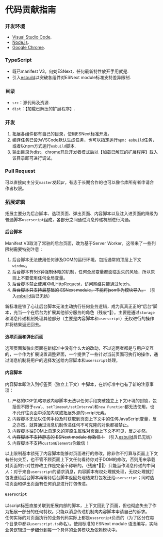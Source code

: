 # 代码贡献指南
### 开发环境
- [Visual Studio Code](https://code.visualstudio.com/).
- [Node.js](https://nodejs.org/).
- [Google Chrome](https://www.google.com/chrome/).

### TypeScript
- 既已manifest V3，何妨ESNext，任何最新特性放开手用就是.
- 引入[esbuild](https://esbuild.github.io/)以突破各组件对ESNext module标准支持差异限制.

### 目录
- `src`：源代码及资源.
- `dist`：【加载已解压的扩展程序】.

### 开发
1. 拓展各组件都有自己的目录，使用ESNext标准开发。
2. 编译任务已设为VSCode默认生成任务，也可以指定运行`npm: esbuild`任务，或者以npm方式运行`esbuild`脚本.
3. 输出目录为dist，chrome开启开发者模式后以【加载已解压的扩展程序】载入该目录即可进行调试。

### Pull Request
可以直接向主分支`master`发起pr，有志于长期合作的也可以像仓库所有者申请合作者权限。

### 拓展逻辑
拓展主要分为后台脚本、选项页面、弹出页面、内容脚本以及注入进页面的降级为普通脚本`userscript`组成，各部分之间通过消息传递机制进行沟通。
#### 后台脚本
Manifest V3取消了常驻的后台页面，改为基于Server Worker，这带来了一些列限制需要特别注意：
   1. 后台脚本无法使用任何涉及DOM的运行环境，包括通常的顶层上下文`window`。
   2. 后台脚本有5分钟强制休眠的机制，任何全局变量都面临丢失的风险，所以原则上不要使用任何全局变量。
   3. 后台脚本禁止使用XMLHttpRequest，访问网络只能通过fetch。
   4. ~~后台脚本只支持最基础的 ESNext module，不能将json作为模块导入。~~ （引入[esbuild](https://esbuild.github.io)后已无妨）

新标准是铁了心让后台脚本无法主动执行任何业务逻辑，成为真真正正的“后台”脚本，充当一个在后台为扩展其他部分服务的角色（残废*🤣）。主要是通过`storage`和消息传递机制处理其他部分（主要是内容脚本和`userscript`）无权进行的操作并将结果返还回去。
#### 选项页面和弹出页面
选项页面和弹出页面在新标准中没有什么大的改动，不过这两者都是与用户交互的，一个作为扩展设置调整界面，一个提供了一些针对当前页面可执行的操作，通过消息机制将用户的选择发送给内容脚本和`userscript`处理。
#### 内容脚本
内容脚本即注入到标签页（独立上下文）中脚本，在新标准中也有了新的注意事项：
   1. 严格的CSP策略导致内容脚本无法以任何手段突破独立上下文环境的封锁，包括但不限于`eval`、`setTimeout/setInterval`和`new Function`都无法使用，也不允许往页面中添加内联或拓展外源的script元素。
   2. 内容脚本无法以任何手段及时获取到页面上下文中的任何JavaScript变量，反之亦然，就算通过消息机制传递任何不可克隆的对象都被禁止。
   3. 内容脚本往DOM上自定义的非原生属性对页面上下文不可见，反之亦然。
   4. ~~内容脚本不支持静态的 ESNext module 你敢信！~~ （引入[esbuild](https://esbuild.github.io)后已无妨）
   5. 内容脚本不支持`customElements`你敢信！

以上限制基本锁死了内容脚本能够对页面进行的修改，除非你不打算与页面上下文有任何交互，也不管不顾页面上下文任何看待你对于DOM的修改，否则用来承载对页面的针对性修改工作是完全不称职的。（残废*🤣🤣）只能当作消息传递的中间人：对于来自`userscript`的请求消息，内容脚本有权处理就处理，无权处理就打包发送给后台脚本再等待后台脚本返回处理结果打包发还给`userscript`；同时选项页面和弹出页面有任何消息进行打包传递。
#### `userscript`
以script标签直接关联到拓展内部的脚本，上下文回到了页面，但也彻底失去了作为拓展一部分的任何特权，只能以消息传递机制向内容脚本申请自己的诉求。  
任何实际的对页面执行的业务代码实际上都是`usesrcript`负责的（为了区分在每个目录中都以`userscript.ts`命名）。使用标准的 ESNext module 语法编写，实际业务逻辑进一步细分到每一个具体的业务模块及依赖模块中。

